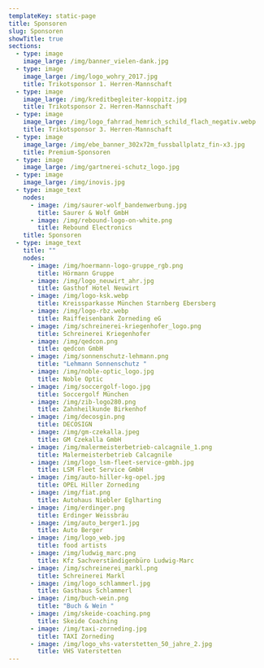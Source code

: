 ```yaml
---
templateKey: static-page
title: Sponsoren
slug: Sponsoren
showTitle: true
sections:
  - type: image
    image_large: /img/banner_vielen-dank.jpg
  - type: image
    image_large: /img/logo_wohry_2017.jpg
    title: Trikotsponsor 1. Herren-Mannschaft
  - type: image
    image_large: /img/kreditbegleiter-koppitz.jpg
    title: Trikotsponsor 2. Herren-Mannschaft
  - type: image
    image_large: /img/logo_fahrrad_hemrich_schild_flach_negativ.webp
    title: Trikotsponsor 3. Herren-Mannschaft
  - type: image
    image_large: /img/ebe_banner_302x72m_fussballplatz_fin-x3.jpg
    title: Premium-Sponsoren
  - type: image
    image_large: /img/gartnerei-schutz_logo.jpg
  - type: image
    image_large: /img/inovis.jpg
  - type: image_text
    nodes:
      - image: /img/saurer-wolf_bandenwerbung.jpg
        title: Saurer & Wolf GmbH
      - image: /img/rebound-logo-on-white.png
        title: Rebound Electronics
    title: Sponsoren
  - type: image_text
    title: ""
    nodes:
      - image: /img/hoermann-logo-gruppe_rgb.png
        title: Hörmann Gruppe
      - image: /img/logo_neuwirt_ahr.jpg
        title: Gasthof Hotel Neuwirt
      - image: /img/logo-ksk.webp
        title: Kreissparkasse München Starnberg Ebersberg
      - image: /img/logo-rbz.webp
        title: Raiffeisenbank Zorneding eG
      - image: /img/schreinerei-kriegenhofer_logo.png
        title: Schreinerei Kriegenhofer
      - image: /img/qedcon.png
        title: qedcon GmbH
      - image: /img/sonnenschutz-lehmann.png
        title: "Lehmann Sonnenschutz "
      - image: /img/noble-optic_logo.jpg
        title: Noble Optic
      - image: /img/soccergolf-logo.jpg
        title: Soccergolf München
      - image: /img/zib-logo280.png
        title: Zahnheilkunde Birkenhof
      - image: /img/decosgin.png
        title: DECOSIGN
      - image: /img/gm-czekalla.jpeg
        title: GM Czekalla GmbH
      - image: /img/malermeisterbetrieb-calcagnile_1.png
        title: Malermeisterbetrieb Calcagnile
      - image: /img/logo_lsm-fleet-service-gmbh.jpg
        title: LSM Fleet Service GmbH
      - image: /img/auto-hiller-kg-opel.jpg
        title: OPEL Hiller Zorneding
      - image: /img/fiat.png
        title: Autohaus Niebler Eglharting
      - image: /img/erdinger.png
        title: Erdinger Weissbräu
      - image: /img/auto_berger1.jpg
        title: Auto Berger
      - image: /img/logo_web.jpg
        title: food artists
      - image: /img/ludwig_marc.png
        title: Kfz Sachverständigenbüro Ludwig-Marc
      - image: /img/schreinerei_markl.png
        title: Schreinerei Markl
      - image: /img/logo_schlammerl.jpg
        title: Gasthaus Schlammerl
      - image: /img/buch-wein.png
        title: "Buch & Wein "
      - image: /img/skeide-coaching.png
        title: Skeide Coaching
      - image: /img/taxi-zorneding.jpg
        title: TAXI Zorneding
      - image: /img/logo_vhs-vaterstetten_50_jahre_2.jpg
        title: VHS Vaterstetten
---
```

